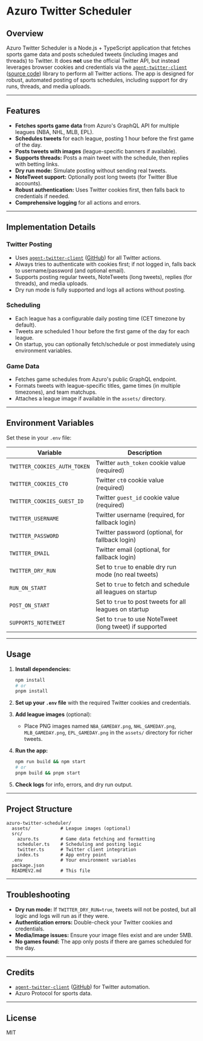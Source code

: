 # Azuro Twitter Scheduler

## Overview

Azuro Twitter Scheduler is a Node.js + TypeScript application that fetches sports game data and posts scheduled tweets (including images and threads) to Twitter. It does **not** use the official Twitter API, but instead leverages browser cookies and credentials via the [`agent-twitter-client`](https://www.npmjs.com/package/agent-twitter-client) ([source code](https://github.com/elizaOS/agent-twitter-client)) library to perform all Twitter actions. The app is designed for robust, automated posting of sports schedules, including support for dry runs, threads, and media uploads.

---

## Features

- **Fetches sports game data** from Azuro's GraphQL API for multiple leagues (NBA, NHL, MLB, EPL).
- **Schedules tweets** for each league, posting 1 hour before the first game of the day.
- **Posts tweets with images** (league-specific banners if available).
- **Supports threads:** Posts a main tweet with the schedule, then replies with betting links.
- **Dry run mode:** Simulate posting without sending real tweets.
- **NoteTweet support:** Optionally post long tweets (for Twitter Blue accounts).
- **Robust authentication:** Uses Twitter cookies first, then falls back to credentials if needed.
- **Comprehensive logging** for all actions and errors.

---

## Implementation Details

### Twitter Posting
- Uses [`agent-twitter-client`](https://www.npmjs.com/package/agent-twitter-client) ([GitHub](https://github.com/elizaOS/agent-twitter-client)) for all Twitter actions.
- Always tries to authenticate with cookies first; if not logged in, falls back to username/password (and optional email).
- Supports posting regular tweets, NoteTweets (long tweets), replies (for threads), and media uploads.
- Dry run mode is fully supported and logs all actions without posting.

### Scheduling
- Each league has a configurable daily posting time (CET timezone by default).
- Tweets are scheduled 1 hour before the first game of the day for each league.
- On startup, you can optionally fetch/schedule or post immediately using environment variables.

### Game Data
- Fetches game schedules from Azuro's public GraphQL endpoint.
- Formats tweets with league-specific titles, game times (in multiple timezones), and team matchups.
- Attaches a league image if available in the `assets/` directory.

---

## Environment Variables

Set these in your `.env` file:

| Variable                  | Description                                                      |
|---------------------------|------------------------------------------------------------------|
| `TWITTER_COOKIES_AUTH_TOKEN` | Twitter `auth_token` cookie value (required)                  |
| `TWITTER_COOKIES_CT0`         | Twitter `ct0` cookie value (required)                        |
| `TWITTER_COOKIES_GUEST_ID`    | Twitter `guest_id` cookie value (required)                   |
| `TWITTER_USERNAME`            | Twitter username (required, for fallback login)              |
| `TWITTER_PASSWORD`            | Twitter password (optional, for fallback login)              |
| `TWITTER_EMAIL`               | Twitter email (optional, for fallback login)                 |
| `TWITTER_DRY_RUN`             | Set to `true` to enable dry run mode (no real tweets)        |
| `RUN_ON_START`                | Set to `true` to fetch and schedule all leagues on startup   |
| `POST_ON_START`               | Set to `true` to post tweets for all leagues on startup      |
| `SUPPORTS_NOTETWEET`          | Set to `true` to use NoteTweet (long tweet) if supported     |

---

## Usage

1. **Install dependencies:**
   ```bash
   npm install
   # or
   pnpm install
   ```

2. **Set up your `.env` file** with the required Twitter cookies and credentials.

3. **Add league images** (optional):
   - Place PNG images named `NBA_GAMEDAY.png`, `NHL_GAMEDAY.png`, `MLB_GAMEDAY.png`, `EPL_GAMEDAY.png` in the `assets/` directory for richer tweets.

4. **Run the app:**
   ```bash
   npm run build && npm start
   # or
   pnpm build && pnpm start
   ```

5. **Check logs** for info, errors, and dry run output.

---

## Project Structure

```
azuro-twitter-scheduler/
  assets/           # League images (optional)
  src/
    azuro.ts        # Game data fetching and formatting
    scheduler.ts    # Scheduling and posting logic
    twitter.ts      # Twitter client integration
    index.ts        # App entry point
  .env              # Your environment variables
  package.json
  READMEV2.md       # This file
```

---

## Troubleshooting
- **Dry run mode:** If `TWITTER_DRY_RUN=true`, tweets will not be posted, but all logic and logs will run as if they were.
- **Authentication errors:** Double-check your Twitter cookies and credentials.
- **Media/image issues:** Ensure your image files exist and are under 5MB.
- **No games found:** The app only posts if there are games scheduled for the day.

---

## Credits
- [`agent-twitter-client`](https://www.npmjs.com/package/agent-twitter-client) ([GitHub](https://github.com/elizaOS/agent-twitter-client)) for Twitter automation.
- Azuro Protocol for sports data.

---

## License
MIT 